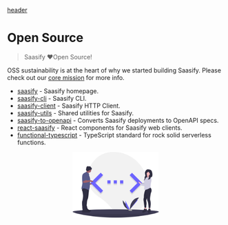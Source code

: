 [header](_header.md ':include')

# Open Source

> Saasify ❤️Open Source!

OSS sustainability is at the heart of why we started building Saasify. Please check out our [core mission](./mission.md) for more info.

- [saasify](https://saasify.sh) - Saasify homepage.
- [saasify-cli](https://github.com/saasify-sh/saasify/master/packages/packages/saasify-cli) - Saasify CLI.
- [saasify-client](https://github.com/saasify-sh/saasify/master/packages/packages/saasify-client) - Saasify HTTP Client.
- [saasify-utils](https://github.com/saasify-sh/saasify/master/packages/packages/saasify-utils) - Shared utilities for Saasify.
- [saasify-to-openapi](https://github.com/saasify-sh/saasify/master/packages/saasify-to-openapi) - Converts Saasify deployments to OpenAPI specs.
- [react-saasify](https://github.com/saasify-sh/saasify/tree/master/packages/react-saasify) - React components for Saasify web clients.
- [functional-typescript](https://github.com/transitive-bullshit/functional-typescript) - TypeScript standard for rock solid serverless functions.

<p align="center">
  <img src="./_media/undraw/code_typing.svg" alt="Open Source Software" width="200" />
</p>
